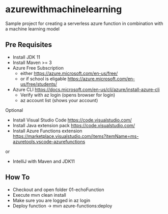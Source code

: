 # azurewithmachinelearning
Sample project for creating a serverless azure function in combination with a machine learning model

## Pre Requisites
+ Install JDK 11
+ Install Maven >= 3
+ Azure Free Subscription
	+ either https://azure.microsoft.com/en-us/free/
	+ or if school is eligable https://azure.microsoft.com/en-us/free/students/
+ Azure CLI https://docs.microsoft.com/en-us/cli/azure/install-azure-cli
	+ Verify with az login (opens browser for login)
	+ az account list (shows your account)

Optional 
+ Install Visual Studio Code https://code.visualstudio.com/
+ Install Java extension pack https://code.visualstudio.com/
+ Install Azure Functions extension https://marketplace.visualstudio.com/items?itemName=ms-azuretools.vscode-azurefunctions

or

+ IntelliJ with Maven and JDK11

## How To

+ Checkout and open folder 01-echoFunction
+ Execute mvn clean install
+ Make sure you are logged in az login
+ Deploy function -> mvn azure-functions:deploy

